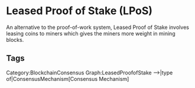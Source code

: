 # Leased Proof of Stake (LPoS)

An alternative to the proof-of-work system, Leased Proof of Stake involves leasing coins to miners which gives the miners more weight in mining blocks.

## Tags

Category:BlockchainConsensus
Graph:LeasedProofofStake -->|type of|ConsensusMechanism[Consensus Mechanism]
